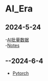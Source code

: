 # AI_Era
## 2024-5-24    
-[AI批量数据](https://github.com/Enolaalone/AI_Ere/blob/main/2024-5-24/Lecture6/1HD.py)  
-[Notes](https://github.com/Enolaalone/AI_Ere/blob/main/2024-5-24/Pytorch.md)   

## --2024-6-4
- [Pytorch](https://github.com/Enolaalone/AI_Era/tree/main/2024-6-4)    
